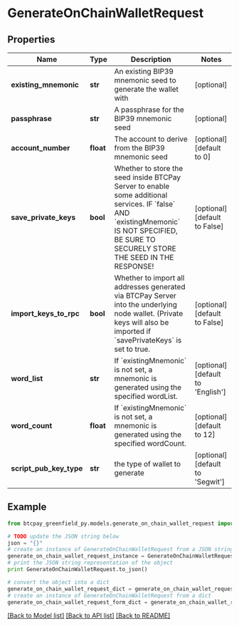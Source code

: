 # GenerateOnChainWalletRequest


## Properties
Name | Type | Description | Notes
------------ | ------------- | ------------- | -------------
**existing_mnemonic** | **str** | An existing BIP39 mnemonic seed to generate the wallet with | [optional] 
**passphrase** | **str** | A passphrase for the BIP39 mnemonic seed | [optional] 
**account_number** | **float** | The account to derive from the BIP39 mnemonic seed | [optional] [default to 0]
**save_private_keys** | **bool** | Whether to store the seed inside BTCPay Server to enable some additional services. IF &#x60;false&#x60; AND &#x60;existingMnemonic&#x60; IS NOT SPECIFIED, BE SURE TO SECURELY STORE THE SEED IN THE RESPONSE! | [optional] [default to False]
**import_keys_to_rpc** | **bool** | Whether to import all addresses generated via BTCPay Server into the underlying node wallet. (Private keys will also be imported if &#x60;savePrivateKeys&#x60; is set to true. | [optional] [default to False]
**word_list** | **str** | If &#x60;existingMnemonic&#x60; is not set, a mnemonic is generated using the specified wordList. | [optional] [default to 'English']
**word_count** | **float** | If &#x60;existingMnemonic&#x60; is not set, a mnemonic is generated using the specified wordCount. | [optional] [default to 12]
**script_pub_key_type** | **str** | the type of wallet to generate | [optional] [default to 'Segwit']

## Example

```python
from btcpay_greenfield_py.models.generate_on_chain_wallet_request import GenerateOnChainWalletRequest

# TODO update the JSON string below
json = "{}"
# create an instance of GenerateOnChainWalletRequest from a JSON string
generate_on_chain_wallet_request_instance = GenerateOnChainWalletRequest.from_json(json)
# print the JSON string representation of the object
print GenerateOnChainWalletRequest.to_json()

# convert the object into a dict
generate_on_chain_wallet_request_dict = generate_on_chain_wallet_request_instance.to_dict()
# create an instance of GenerateOnChainWalletRequest from a dict
generate_on_chain_wallet_request_form_dict = generate_on_chain_wallet_request.from_dict(generate_on_chain_wallet_request_dict)
```
[[Back to Model list]](../README.md#documentation-for-models) [[Back to API list]](../README.md#documentation-for-api-endpoints) [[Back to README]](../README.md)


